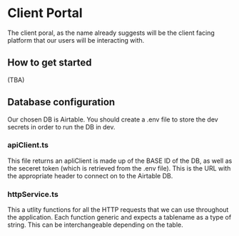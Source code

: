 # Client Portal

The client poral, as the name already suggests will be the client facing platform that our users will be interacting with.

## How to get started

(TBA)

## Database configuration

Our chosen DB is Airtable. You should create a .env file to store the dev secrets in order to run the DB in dev.

### apiClient.ts

This file returns an apliClient is made up of the BASE ID of the DB, as well as the seceret token (which is retrieved from the .env file). This is the URL with the appropriate header to connect on to the Airtable DB.

### httpService.ts

This a utlity functions for all the HTTP requests that we can use throughout the application. Each function generic and expects a tablename as a type of string. This can be interchangeable depending on the table.

